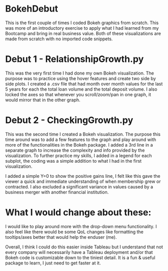 # BokehDebut
This is the first couple of times I coded Bokeh graphics from scratch.
This was more of an introductory exercise to apply what I had learned from my Bootcamp and bring in real business value. 
Both of these visualizations are made from scratch with no imported code snippets.


# Debut 1 - RelationshipGrowth.py
This was the very first time I had done my own Bokeh visualization. The purpose was to practice using the hover features and create two
side by side plots. I created a .csv file that had month over month values for the last 5 years for each the total loan volume and the 
total deposit volume. I also locked the axes so that whenever you scroll/zoom/pan in one graph, it would mirror that in the other graph. 

# Debut 2 - CheckingGrowth.py
This was the second time I created a Bokeh visualization. The purpose this time around was to add a few features to the graph and play 
around with more of the functionalities in the Bokeh package. I added a 3rd line in a separate graph to increase the complexity and info
provided by the visualization. To further practice my skills, I added in a legend for each subplot, the coding was a simple addition to 
what I had in the first visualization. 

I added a simple Y=0 to show the positive gains line, I felt like this gave the viewer a quick and 
immediate understanding of when membership grew or contracted. I also excluded a significant variance in values caused by a business 
merger with another financial institution. 

# What I would change about these:
I would like to play around more with the drop-down menu functionality. 
I also feel like there would be some QoL changes like formatting the tooltips/axes better that would help the enduser (me).

Overall, I think I could do this easier inside Tableau but I understand that not every company will necessarily have a Tableau
deployment and/or that Bokeh code is customizable down to the tiniest detail. It is a fun & useful package to learn, I just need to get
faster at it.
